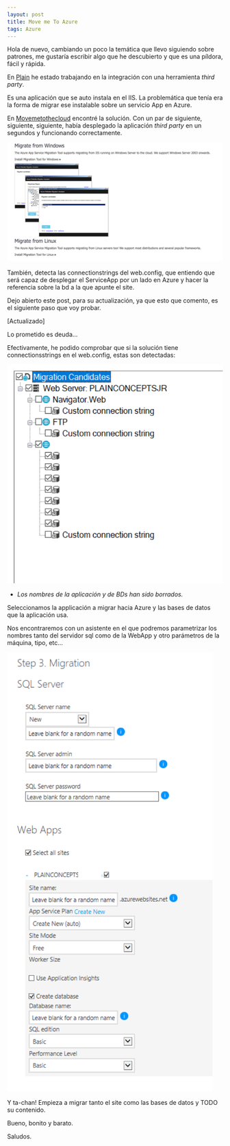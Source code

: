 ```yaml
---
layout: post
title: Move me To Azure
tags: Azure
---
```


Hola de nuevo, cambiando un poco la temática que llevo siguiendo sobre patrones, me gustaría escribir algo que he descubierto y que es una píldora, fácil y rápida.

En [Plain](https://www.plainconcepts.com "Plain Concepts") he estado trabajando en la integración con una herramienta *third party*.

Es una aplicación que se auto instala en el IIS. La problemática que tenía era la forma de migrar ese instalable sobre un servicio App en Azure.

En [Movemetothecloud](https://www.movemetothecloud.net/ "Migración a Azure") encontré la solución. Con un par de siguiente, siguiente, siguiente, había desplegado la aplicación *third party* en un segundos y funcionando correctamente.

![MoveMeToAzure](/img/movemetoazure/MoveMeToAzureCloud.png "MoveMeToAzure")

También, detecta las connectionstrings del web.config, que entiendo que será capaz de desplegar el ServiceApp por un lado en Azure y hacer la referencia sobre la bd a la que apunte el site.

Dejo abierto este post, para su actualización, ya que esto que comento, es el siguiente paso que voy probar.

[Actualizado]

Lo prometido es deuda...

Efectivamente, he podido comprobar que si la solución tiene connectionsstrings en el web.config, estas son detectadas:

![Connectionsstring](/img/movemetoazure/connstrings.png "connstrings")

- *Los nombres de la aplicación y de BDs han sido borrados.*

Seleccionamos la applicación a migrar hacia Azure y las bases de datos que la aplicación usa.

Nos encontraremos con un asistente en el que podremos parametrizar los nombres tanto del servidor sql como de la WebApp y otro parámetros de la máquina, tipo, etc... 

![MigrationDBToAzure](/img/movemetoazure/migrationDBToAzure.png "migrationDBToAzure")

Y ta-chan! Empieza a migrar tanto el site como las bases de datos y TODO su contenido.

Bueno, bonito y barato.

Saludos.